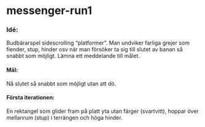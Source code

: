 # messenger-run1

### Idé:
Budbärarspel sidescrolling “platformer”. Man undviker farliga grejer som fiender, stup, hinder osv när man försöker ta sig till slutet av banan så snabbt som möjligt. Lämna ett meddelande till målet.

#### Mål:
Nå slutet så snabbt som möjligt utan att dö.

#### Första iterationen:
En rektangel som glider fram på platt yta utan färger (svartvitt), hoppar över mellanrum (stup) i terrängen och höga hinder.
